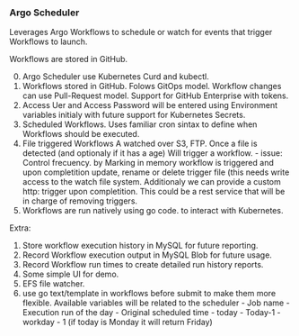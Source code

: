 ### Argo Scheduler

Leverages Argo Workflows to schedule or watch for events that trigger Workflows to launch.

Workflows are stored in GitHub. 

0. Argo Scheduler use Kubernetes Curd and kubectl.
1. Workflows stored in GitHub. 
        Folows GitOps model. Workflow changes can use Pull-Request model. 
        Support for GitHub Enterprise with tokens.
2. Access Uer and Access Password will be entered using Environment variables initialy with
   future support for Kubernetes Secrets.
3. Scheduled Workflows. 
        Uses familiar cron sintax to define when Workflows should be executed.
4. File triggered Workflows
        A watched over S3, FTP. Once a file is detected (and optionaly if it has a age) Will trigger
        a workflow. 
        - issue: Control frecuency. by Marking in memory workflow is triggered and upon completition
          update, rename or delete trigger file (this needs write access to the watch file system.
          Additionaly we can provide a custom http: trigger upon completition. This could be a rest service
          that will be in charge of removing triggers.
5. Workflows are run natively using go code. to interact with Kubernetes.

Extra:

1. Store workflow execution history in MySQL for future reporting.
2. Record Workflow execution output in MySQL Blob for future usage.
3. Record Workflow run times to create detailed run history reports.
4. Some simple UI for demo.
5. EFS file watcher.
6. use go text/template in workflows before submit to make them more flexible.  Available variables will be related to the scheduler
        - Job name
        - Execution run of the day
        - Original scheduled time
        - today
        - Today-1
        - workday - 1  (if today is Monday it will return Friday)
